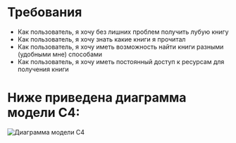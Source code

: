 # Требования

- Как пользователь, я хочу без лишних проблем получить лубую книгу
- Как пользователь, я хочу знать какие книги я прочитал
- Как пользователь, я хочу иметь возможность найти книги разными (удобными мне) способами
- Как пользователь, я хочу иметь постоянный доступ к ресурсам для получения книги

# Ниже приведена диаграмма модели C4:

![Диаграмма модели C4](c4_diagram.png)